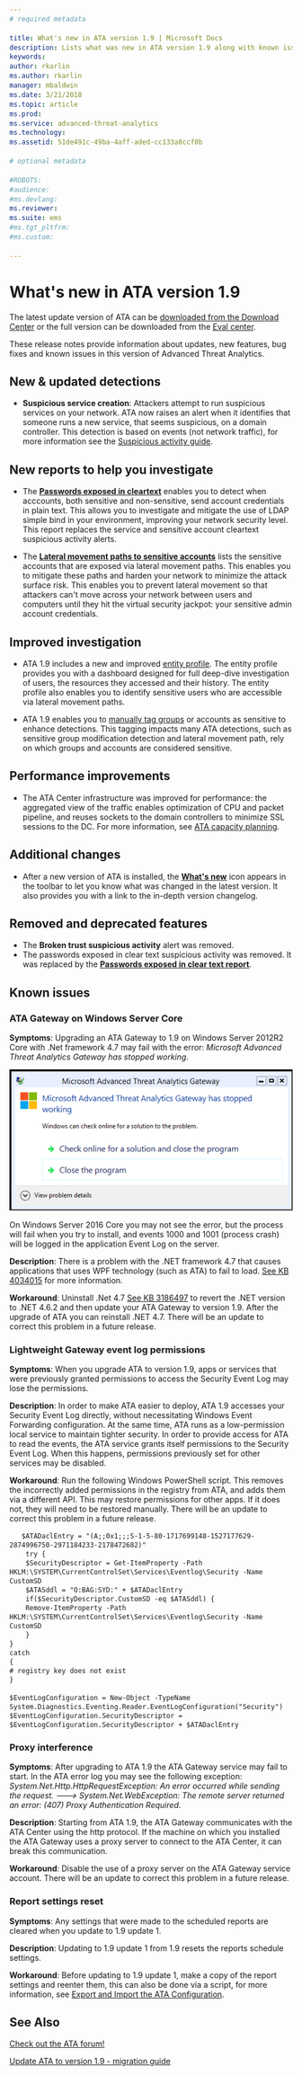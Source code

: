 ```yaml
---
# required metadata

title: What's new in ATA version 1.9 | Microsoft Docs
description: Lists what was new in ATA version 1.9 along with known issues
keywords:
author: rkarlin
ms.author: rkarlin
manager: mbaldwin
ms.date: 3/21/2018
ms.topic: article
ms.prod:
ms.service: advanced-threat-analytics
ms.technology:
ms.assetid: 51de491c-49ba-4aff-aded-cc133a8ccf0b

# optional metadata

#ROBOTS:
#audience:
#ms.devlang:
ms.reviewer: 
ms.suite: ems
#ms.tgt_pltfrm:
#ms.custom:

---
```


# What's new in ATA version 1.9

The latest update version of ATA can be [downloaded from the Download Center](https://www.microsoft.com/download/details.aspx?id=55536)  or the full version can be downloaded from the [Eval center](http://www.microsoft.com/evalcenter/evaluate-microsoft-advanced-threat-analytics).

These release notes provide information about updates, new features, bug fixes and known issues in this version of Advanced Threat Analytics.



## New & updated detections

-  **Suspicious service creation**: Attackers attempt to run suspicious services on your network. ATA now raises an alert when it identifies that someone runs a new service, that seems suspicious, on a domain controller. This detection is based on events (not network traffic), for more information see the [Suspicious activity guide](suspicious-activity-guide.md#suspicious-service-creation).


## New reports to help you investigate 

-	The [**Passwords exposed in cleartext**](reports.md) enables you to detect when acccounts, both sensitive and non-sensitive, send account credentials in plain text. This allows you to investigate and mitigate the use of LDAP simple bind in your environment, improving your network security level. This report replaces the service and sensitive account cleartext suspicious activity alerts.

- The [**Lateral movement paths to sensitive accounts**](reports.md) lists the sensitive accounts that are exposed via lateral movement paths. This enables you to mitigate these paths and harden your network to minimize the attack surface risk. This enables you to prevent lateral movement so that attackers can't move across your network between users and computers until they hit the virtual security jackpot: your sensitive admin account credentials.

## Improved investigation

-  ATA 1.9 includes a new and improved [entity profile](user-profiles.md). The entity profile provides you with a dashboard designed for full deep-dive investigation of users, the resources they accessed and their history. The entity profile also enables you to identify sensitive users who are accessible via lateral movement paths. 

-	ATA 1.9 enables you to [manually tag groups](tag-sensitive-accounts.md) or accounts as sensitive to enhance detections. This tagging impacts many ATA detections, such as sensitive group modification detection and lateral movement path, rely on which groups and accounts are considered sensitive.

## Performance improvements

- The ATA Center infrastructure was improved for performance: the aggregated view of the traffic enables optimization of CPU and packet pipeline, and reuses sockets to the domain controllers to minimize SSL sessions to the DC. For more information, see [ATA capacity planning](ata-capacity-planning.md).



## Additional changes

- After a new version of ATA is installed, the [**What's new**](working-with-ata-console.md) icon appears in the toolbar to let you know what was changed in the latest version. It also provides you with a link to the in-depth version changelog.


## Removed and deprecated features

- The **Broken trust suspicious activity** alert was removed.
- The passwords exposed in clear text suspicious activity was removed. It was replaced by the [**Passwords exposed in clear text report**](reports.md).

## Known issues

### ATA Gateway on Windows Server Core

**Symptoms**: Upgrading an ATA Gateway to 1.9 on Windows Server 2012R2 Core with .Net framework 4.7 may fail with the error: *Microsoft Advanced Threat Analytics Gateway has stopped working*. 

![Gateway core error](./media/gateway-core-error.png)

On Windows Server 2016 Core you may not see the error, but the process will fail when you try to install, and events 1000 and 1001 (process crash) will be logged in the application Event Log on the server.

**Description**: There is a problem with the .NET framework 4.7 that causes applications that uses WPF technology (such as ATA) to fail to load. [See KB 4034015](https://support.microsoft.com/help/4034015/wpf-window-can-t-be-loaded-after-you-install-the-net-framework-4-7-on) for more information. 

**Workaround**: Uninstall .Net 4.7 [See KB 3186497](https://support.microsoft.com/help/3186497/the-net-framework-4-7-offline-installer-for-windows) to revert the .NET version to .NET 4.6.2 and then update your ATA Gateway to version 1.9. After the upgrade of ATA you can reinstall .NET 4.7.  There will be an update to correct this problem in a future release.

### Lightweight Gateway event log permissions

**Symptoms**: When you upgrade ATA to version 1.9, apps or services that were previously granted permissions to access the Security Event Log may lose the permissions. 

**Description**: In order to make ATA easier to deploy, ATA 1.9 accesses your Security Event Log directly, without necessitating Windows Event Forwarding configuration. At the same time, ATA runs as a low-permission local service to maintain tighter security. In order to provide access for ATA to read the events, the ATA service grants itself permissions to the Security Event Log. When this happens, permissions previously set for other services may be disabled.

**Workaround**: Run the following Windows PowerShell script. This removes the incorrectly added permissions in the registry from ATA, and adds them via a different API. This may restore permissions for other apps. If it does not, they will need to be restored manually. There will be an update to correct this problem in a future release. 

       $ATADaclEntry = "(A;;0x1;;;S-1-5-80-1717699148-1527177629-2874996750-2971184233-2178472682)"
        try {
	    $SecurityDescriptor = Get-ItemProperty -Path HKLM:\SYSTEM\CurrentControlSet\Services\Eventlog\Security -Name CustomSD
	    $ATASddl = "O:BAG:SYD:" + $ATADaclEntry 
	    if($SecurityDescriptor.CustomSD -eq $ATASddl) {
		Remove-ItemProperty -Path HKLM:\SYSTEM\CurrentControlSet\Services\Eventlog\Security -Name CustomSD
	    }
    }
    catch
    {
    # registry key does not exist
    }

    $EventLogConfiguration = New-Object -TypeName System.Diagnostics.Eventing.Reader.EventLogConfiguration("Security")
    $EventLogConfiguration.SecurityDescriptor = $EventLogConfiguration.SecurityDescriptor + $ATADaclEntry

### Proxy interference

**Symptoms**: After upgrading to ATA 1.9 the ATA Gateway service may fail to start. In the ATA error log you may see the following exception:
*System.Net.Http.HttpRequestException: An error occurred while sending the request. ---> System.Net.WebException: The remote server returned an error: (407) Proxy Authentication Required.*

**Description**: Starting from ATA 1.9, the ATA Gateway communicates with the ATA Center using the http protocol. If the machine on which you installed the ATA Gateway uses a proxy server to connect to the ATA Center, it can break this communication. 

**Workaround**: Disable the use of a proxy server on the ATA Gateway service account. There will be an update to correct this problem in a future release.

### Report settings reset

**Symptoms**: Any settings that were made to the scheduled reports are cleared when you update to 1.9 update 1.

**Description**: Updating to 1.9 update 1 from 1.9 resets the reports schedule settings.

**Workaround**: Before updating to 1.9 update 1, make a copy of the report settings and reenter them, this can also be done via a script, for more information, see [Export and Import the ATA Configuration](ata-configuration-file.md).


## See Also
[Check out the ATA forum!](https://social.technet.microsoft.com/Forums/security/home?forum=mata)

[Update ATA to version 1.9 - migration guide](ata-update-1.9-migration-guide.md)


